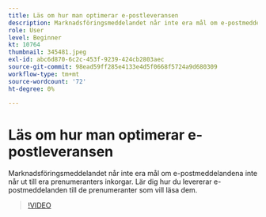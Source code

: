 ```yaml
---
title: Läs om hur man optimerar e-postleveransen
description: Marknadsföringsmeddelandet når inte era mål om e-postmeddelandena inte når ut till era prenumeranters inkorgar. Lär dig hur du levererar e-postmeddelanden till de prenumeranter som vill läsa dem.
role: User
level: Beginner
kt: 10764
thumbnail: 345481.jpeg
exl-id: abc6d870-6c2c-453f-9239-424cb2803aec
source-git-commit: 98ead59ff285e4133e4d5f0668f5724a9d680309
workflow-type: tm+mt
source-wordcount: '72'
ht-degree: 0%

---
```


# Läs om hur man optimerar e-postleveransen

Marknadsföringsmeddelandet når inte era mål om e-postmeddelandena inte når ut till era prenumeranters inkorgar. Lär dig hur du levererar e-postmeddelanden till de prenumeranter som vill läsa dem.

>[!VIDEO](https://video.tv.adobe.com/v/345481/?quality=12&learn=on)

